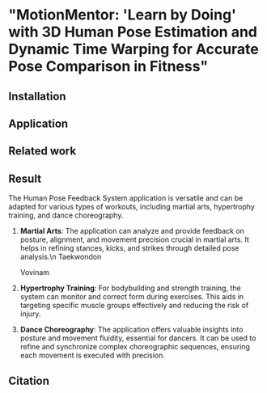 # "MotionMentor: 'Learn by Doing' with 3D Human Pose Estimation and Dynamic Time Warping for Accurate Pose Comparison in Fitness"
## Installation 
## Application 
## Related work 
## Result 
The Human Pose Feedback System application is versatile and can be adapted for various types of workouts, including martial arts, hypertrophy training, and dance choreography. 

1. **Martial Arts**: The application can analyze and provide feedback on posture, alignment, and movement precision crucial in martial arts. It helps in refining stances, kicks, and strikes through detailed pose analysis.\n
   Taekwondon

   Vovinam
   
3. **Hypertrophy Training**: For bodybuilding and strength training, the system can monitor and correct form during exercises. This aids in targeting specific muscle groups effectively and reducing the risk of injury.

4. **Dance Choreography**: The application offers valuable insights into posture and movement fluidity, essential for dancers. It can be used to refine and synchronize complex choreographic sequences, ensuring each movement is executed with precision.


## Citation 
